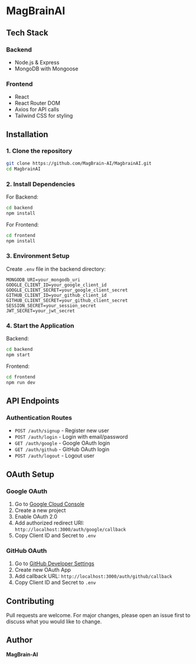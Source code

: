 # MagBrainAI 

## Tech Stack
### Backend
- Node.js & Express
- MongoDB with Mongoose

### Frontend
- React
- React Router DOM
- Axios for API calls
- Tailwind CSS for styling

## Installation

### 1. Clone the repository
```bash
git clone https://github.com/MagBrain-AI/MagbrainAI.git
cd MagbrainAI
```

### 2. Install Dependencies

For Backend:
```bash
cd backend
npm install
```

For Frontend:
```bash
cd frontend
npm install
```

### 3. Environment Setup

Create `.env` file in the backend directory:
```env
MONGODB_URI=your_mongodb_uri
GOOGLE_CLIENT_ID=your_google_client_id
GOOGLE_CLIENT_SECRET=your_google_client_secret
GITHUB_CLIENT_ID=your_github_client_id
GITHUB_CLIENT_SECRET=your_github_client_secret
SESSION_SECRET=your_session_secret
JWT_SECRET=your_jwt_secret
```

### 4. Start the Application

Backend:
```bash
cd backend
npm start
```

Frontend:
```bash
cd frontend
npm run dev
```

## API Endpoints

### Authentication Routes
- `POST /auth/signup` - Register new user
- `POST /auth/login` - Login with email/password
- `GET /auth/google` - Google OAuth login
- `GET /auth/github` - GitHub OAuth login
- `POST /auth/logout` - Logout user

## OAuth Setup

### Google OAuth
1. Go to [Google Cloud Console](https://console.cloud.google.com/)
2. Create a new project
3. Enable OAuth 2.0
4. Add authorized redirect URI: `http://localhost:3000/auth/google/callback`
5. Copy Client ID and Secret to `.env`

### GitHub OAuth
1. Go to [GitHub Developer Settings](https://github.com/settings/developers)
2. Create new OAuth App
3. Add callback URL: `http://localhost:3000/auth/github/callback`
4. Copy Client ID and Secret to `.env`

## Contributing
Pull requests are welcome. For major changes, please open an issue first to discuss what you would like to change.

## Author
**MagBrain-AI**
